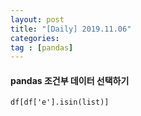 ```yaml
---
layout: post
title: "[Daily] 2019.11.06"
categories: 
tag : [pandas]
---
```


#### pandas 조건부 데이터 선택하기 

`df[df['e'].isin(list)]`


